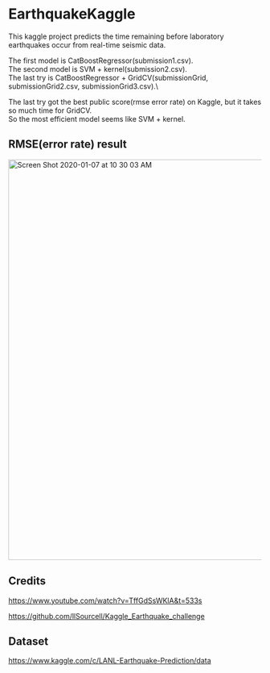 # EarthquakeKaggle

This kaggle project predicts the time remaining before laboratory earthquakes occur from real-time seismic data. 

The first model is CatBoostRegressor(submission1.csv).\
The second model is SVM + kernel(submission2.csv).\
The last try is CatBoostRegressor + GridCV(submissionGrid, submissionGrid2.csv, submissionGrid3.csv).\

The last try got the best public score(rmse error rate) on Kaggle, but it takes so much time for GridCV.\
So the most efficient model seems like SVM + kernel.

## RMSE(error rate) result
<img width="795" alt="Screen Shot 2020-01-07 at 10 30 03 AM" src="https://user-images.githubusercontent.com/40285946/71861665-704a4080-313a-11ea-8d7b-e47fe2ed25f7.png">

## Credits
https://www.youtube.com/watch?v=TffGdSsWKlA&t=533s

https://github.com/llSourcell/Kaggle_Earthquake_challenge

## Dataset
https://www.kaggle.com/c/LANL-Earthquake-Prediction/data
